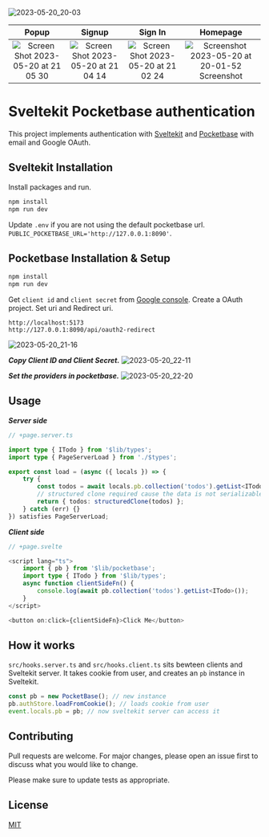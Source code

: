 ![2023-05-20_20-03](https://github.com/tastycrayon/sveltekit-pocketbase-auth/assets/37541747/6bbd58b8-4961-4d7f-a7de-ea9488a3f38e)

|                                                                        Popup                                                                         |                                                                        Signup                                                                        |                                                                       Sign In                                                                        |                                                                            Homepage                                                                            |
| :--------------------------------------------------------------------------------------------------------------------------------------------------: | :--------------------------------------------------------------------------------------------------------------------------------------------------: | :--------------------------------------------------------------------------------------------------------------------------------------------------: | :------------------------------------------------------------------------------------------------------------------------------------------------------------: |
| ![Screen Shot 2023-05-20 at 21 05 30](https://github.com/tastycrayon/sveltekit-pocketbase-auth/assets/37541747/ad70f160-ad36-4a3e-b225-eb9c40f63e21) | ![Screen Shot 2023-05-20 at 21 04 14](https://github.com/tastycrayon/sveltekit-pocketbase-auth/assets/37541747/96ac8e07-b70e-4492-85e5-8bf83031ebea) | ![Screen Shot 2023-05-20 at 21 02 24](https://github.com/tastycrayon/sveltekit-pocketbase-auth/assets/37541747/8a1354ba-7da8-497d-9265-77a1203d16d0) | ![Screenshot 2023-05-20 at 20-01-52 Screenshot](https://github.com/tastycrayon/sveltekit-pocketbase-auth/assets/37541747/f27565d6-0564-4974-b02c-32329f147f20) |

# Sveltekit Pocketbase authentication

This project implements authentication with [Sveltekit](https://kit.svelte.dev) and [Pocketbase](https://pocketbase.io) with email and Google OAuth.

## Sveltekit Installation

Install packages and run.

```bash
npm install
npm run dev
```

Update `.env` if you are not using the default pocketbase url. `PUBLIC_POCKETBASE_URL='http://127.0.0.1:8090'`.

## Pocketbase Installation & Setup

```bash
npm install
npm run dev
```

Get `client id` and `client secret` from [Google console](https://console.cloud.google.com/apis/credentials). Create a OAuth project. Set uri and Redirect uri.

```
http://localhost:5173
http://127.0.0.1:8090/api/oauth2-redirect
```

![2023-05-20_21-16](https://github.com/tastycrayon/sveltekit-pocketbase-auth/assets/37541747/39ff8b35-3c2c-4861-b5c6-e17f2e9d09d0)

**_Copy Client ID and Client Secret._**
![2023-05-20_22-11](https://github.com/tastycrayon/sveltekit-pocketbase-auth/assets/37541747/4c4ff923-55d4-4353-873a-ecbef0a35076)

**_Set the providers in pocketbase._**
![2023-05-20_22-20](https://github.com/tastycrayon/sveltekit-pocketbase-auth/assets/37541747/8c619d5c-4dcd-4ae1-9286-bb382e953738)

## Usage

**_Server side_**

```ts
// +page.server.ts

import type { ITodo } from '$lib/types';
import type { PageServerLoad } from './$types';

export const load = (async ({ locals }) => {
	try {
		const todos = await locals.pb.collection('todos').getList<ITodo>(1, 10);
		// structured clone required cause the data is not serializable by default.
		return { todos: structuredClone(todos) };
	} catch (err) {}
}) satisfies PageServerLoad;
```

**_Client side_**

```ts
// +page.svelte

<script lang="ts">
	import { pb } from '$lib/pocketbase';
    import type { ITodo } from '$lib/types';
	async function clientSideFn() {
		console.log(await pb.collection('todos').getList<ITodo>());
	}
</script>

<button on:click={clientSideFn}>Click Me</button>
```

## How it works

`src/hooks.server.ts` and `src/hooks.client.ts` sits bewteen clients and Sveltekit server. It takes cookie from user, and creates an `pb` instance in Sveltekit.

```ts
const pb = new PocketBase(); // new instance
pb.authStore.loadFromCookie(); // loads cookie from user
event.locals.pb = pb; // now sveltekit server can access it
```

## Contributing

Pull requests are welcome. For major changes, please open an issue first to discuss what you would like to change.

Please make sure to update tests as appropriate.

## License

[MIT](https://choosealicense.com/licenses/mit/)
